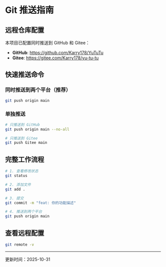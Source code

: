 # Git 推送指南

## 远程仓库配置

本项目已配置同时推送到 GitHub 和 Gitee：

- **GitHub**: https://github.com/Karry178/YuTuTu
- **Gitee**: https://gitee.com/Karry178/yu-tu-tu

## 快速推送命令

### 同时推送到两个平台（推荐）
```bash
git push origin main
```

### 单独推送
```bash
# 只推送到 GitHub
git push origin main --no-all

# 只推送到 Gitee  
git push Gitee main
```

## 完整工作流程

```bash
# 1. 查看修改状态
git status

# 2. 添加文件
git add .

# 3. 提交
git commit -m "feat: 你的功能描述"

# 4. 推送到两个平台
git push origin main
```

## 查看远程配置

```bash
git remote -v
```

---
更新时间：2025-10-31

